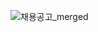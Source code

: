 ![채용공고_merged](https://user-images.githubusercontent.com/15815868/187423154-502af4e1-6ea1-4146-990f-461e53a60159.png)
